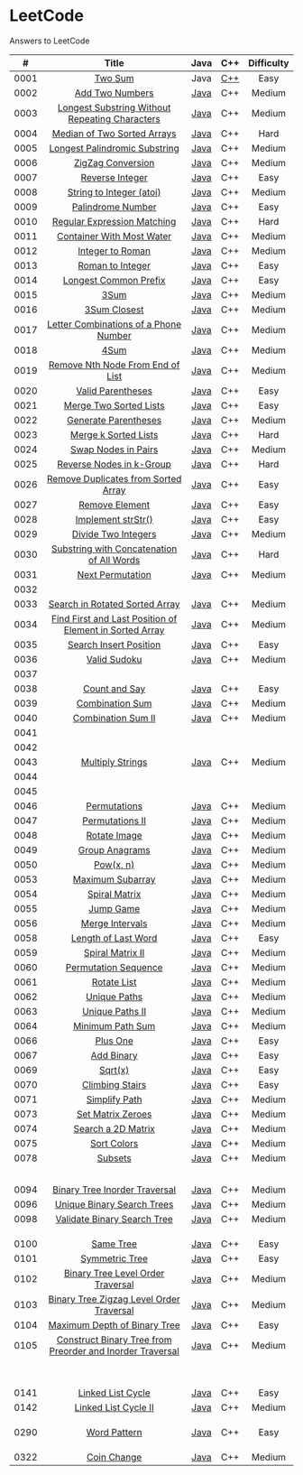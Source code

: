 # LeetCode
Answers to LeetCode

|  #   |                            Title                             |                             Java                             |                             C++                              | Difficulty |
| :--: | :----------------------------------------------------------: | :----------------------------------------------------------: | :----------------------------------------------------------: | :--------: |
| 0001 |      [Two Sum](https://leetcode.com/problems/two-sum/)       |                             Java                             | [C++](https://github.com/CarlBye/LeetCode/blob/master/src/0001_Two_Sum/two_sum.cpp) |    Easy    |
| 0002 | [Add Two Numbers](https://leetcode.com/problems/add-two-numbers/) | [Java](https://github.com/CarlBye/LeetCode/blob/master/src/0002_Add_Two_Numbers/add_two_numbers.java) |                             C++                              |   Medium   |
| 0003 | [Longest Substring Without Repeating Characters](https://leetcode.com/problems/longest-substring-without-repeating-characters/) | [Java](https://github.com/CarlBye/LeetCode/blob/master/src/0003_Longest_Substring_Without_Repeating_Characters/longest_substring_without_repeating_characters.java) |                             C++                              |   Medium   |
| 0004 | [Median of Two Sorted Arrays](https://leetcode.com/problems/median-of-two-sorted-arrays/) | [Java](https://github.com/CarlBye/LeetCode/blob/master/src/0004_Median_of_Two_Sorted_Arrays/median_of_two_sorted_arrays.java) |                             C++                              |    Hard    |
| 0005 | [Longest Palindromic Substring](https://leetcode.com/problems/longest-palindromic-substring/) | [Java](https://github.com/CarlBye/LeetCode/blob/master/src/0005_Longest_Palindromic_Substring/longest_palindromic_substring.java) |                             C++                              |   Medium   |
| 0006 | [ZigZag Conversion](https://leetcode.com/problems/zigzag-conversion/) | [Java](https://github.com/CarlBye/LeetCode/blob/master/src/0006_ZigZag_Conversion/zigzag_conversion.java) |                             C++                              |   Medium   |
| 0007 | [Reverse Integer](https://leetcode.com/problems/reverse-integer/) | [Java](https://github.com/CarlBye/LeetCode/blob/master/src/0007_Reverse_Integer/reverse_integer.java) |                             C++                              |    Easy    |
| 0008 | [String to Integer (atoi)](https://leetcode.com/problems/string-to-integer-atoi/) | [Java](https://github.com/CarlBye/LeetCode/blob/master/src/0008_String_to_Integer(atoi)/string_to_integer(atoi).java) |                             C++                              |   Medium   |
| 0009 | [Palindrome Number](https://leetcode.com/problems/palindrome-number/) | [Java](https://github.com/CarlBye/LeetCode/blob/master/src/0009_Palindrome_Number/palindrome_number.java) |                             C++                              |    Easy    |
| 0010 | [Regular Expression Matching](https://leetcode.com/problems/regular-expression-matching) | [Java](https://github.com/CarlBye/LeetCode/blob/master/src/0010_Regular_Expression_Matching/regular_expression_matching.java) |                             C++                              |    Hard    |
| 0011 | [Container With Most Water](https://leetcode.com/problems/queue-reconstruction-by-height/) | [Java](https://github.com/CarlBye/LeetCode/blob/master/src/0011_Container_With_Most_Water/container_with_most_water.java) |                             C++                              |   Medium   |
| 0012 | [Integer to Roman](https://leetcode.com/problems/integer-to-roman) | [Java](https://github.com/CarlBye/LeetCode/blob/master/src/0012_Integer_to_Roman/integer_to_roman.java) |                             C++                              |   Medium   |
| 0013 | [Roman to Integer](https://leetcode.com/problems/roman-to-integer/) | [Java](https://github.com/CarlBye/LeetCode/blob/master/src/0013_Roman_to_Integer/roman_to_integer.java) |                             C++                              |    Easy    |
| 0014 | [Longest Common Prefix](https://leetcode.com/problems/longest-common-prefix/) | [Java](https://github.com/CarlBye/LeetCode/blob/master/src/0014_Longest_Common_Prefix/longest_common_prefix.java) |                             C++                              |    Easy    |
| 0015 |         [3Sum](https://leetcode.com/problems/3sum/)          | [Java](https://github.com/CarlBye/LeetCode/blob/master/src/0015_3Sum/3Sum.java) |                             C++                              |   Medium   |
| 0016 | [3Sum Closest](https://leetcode.com/problems/3Sum-Closest/)  | [Java](https://github.com/CarlBye/LeetCode/blob/master/src/0016_3Sum_Closest/3sum_closest.java) |                             C++                              |   Medium   |
| 0017 | [Letter Combinations of a Phone Number](https://leetcode.com/problems/letter-combinations-of-a-phone-number/) | [Java](https://github.com/CarlBye/LeetCode/blob/master/src/0017_Letter_Combinations_of_a_Phone_Number/letter_combinations_of_a_phone_number.java) |                             C++                              |   Medium   |
| 0018 |         [4Sum](https://leetcode.com/problems/4sum/)          | [Java](https://github.com/CarlBye/LeetCode/blob/master/src/0018_4Sum/4Sum.java) |                             C++                              |   Medium   |
| 0019 | [Remove Nth Node From End of List](https://leetcode.com/problems/remove-nth-node-from-end-of-list/) | [Java](https://github.com/CarlBye/LeetCode/blob/master/src/0019_Remove_Nth_Node_From_End_of_List/remove_nth_node_from_end_of_list.java) |                             C++                              |   Medium   |
| 0020 | [Valid Parentheses](https://leetcode.com/problems/valid-parentheses/) | [Java](https://github.com/CarlBye/LeetCode/blob/master/src/0020_Valid_Parentheses/valid_parentheses.java) |                             C++                              |    Easy    |
| 0021 | [Merge Two Sorted Lists](https://leetcode.com/problems/merge-two-sorted-lists/) | [Java](https://github.com/CarlBye/LeetCode/blob/master/src/0021_Merge_Two_Sorted_Lists/merge_two_sorted_lists.java) |                             C++                              |    Easy    |
| 0022 | [Generate Parentheses](https://leetcode.com/problems/generate-parentheses/) | [Java](https://github.com/CarlBye/LeetCode/blob/master/src/0022_Generate_Parentheses/generate_parentheses.java) |                             C++                              |   Medium   |
| 0023 | [Merge k Sorted Lists](https://leetcode.com/problems/merge-k-sorted-lists/) | [Java](https://github.com/CarlBye/LeetCode/blob/master/src/0023_Merge_k_Sorted_Lists/merge_k_sorted_lists.java) |                             C++                              |    Hard    |
| 0024 | [Swap Nodes in Pairs](https://leetcode.com/problems/swap-nodes-in-pairs/) | [Java](https://github.com/CarlBye/LeetCode/blob/master/src/0024_Swap_Nodes_in_Pairs/swap_nodes_in_pairs.java) |                             C++                              |   Medium   |
| 0025 | [Reverse Nodes in k-Group](https://leetcode.com/problems/reverse-nodes-in-k-group) | [Java](https://github.com/CarlBye/LeetCode/blob/master/src/0025_Reverse_Nodes_in_k-Group/reverse_nodes_in_k-Group.java) |                             C++                              |    Hard    |
| 0026 | [Remove Duplicates from Sorted Array](https://leetcode.com/problems/remove-duplicates-from-sorted-array/) | [Java](https://github.com/CarlBye/LeetCode/blob/master/src/0026_Remove_Duplicates_from_Sorted_Array/remove_duplicates_from_sorted_array.java) |                             C++                              |    Easy    |
| 0027 | [Remove Element](https://leetcode.com/problems/remove-element/) | [Java](https://github.com/CarlBye/LeetCode/blob/master/src/0027_Remove_Element/remove_element.java) |                             C++                              |    Easy    |
| 0028 | [Implement strStr()](https://leetcode.com/problems/implement-strstr/) | [Java](https://github.com/CarlBye/LeetCode/blob/master/src/0028_Implement_strStr()/implement_strStr().java) |                             C++                              |    Easy    |
| 0029 | [Divide Two Integers](https://leetcode.com/problems/divide-two-integers/) | [Java](https://github.com/CarlBye/LeetCode/blob/master/src/0029_Divide_Two_Integers/divide_two_integers.java) |                             C++                              |   Medium   |
| 0030 | [Substring with Concatenation of All Words](https://leetcode.com/problems/substring-with-concatenation-of-all-words/) | [Java](https://github.com/CarlBye/LeetCode/blob/master/src/0030_Substring_with_Concatenation_of_All_Words/substring_with_concatenation_of_all_words.java) |                             C++                              |    Hard    |
| 0031 | [Next Permutation](https://leetcode.com/problems/next-permutation/) | [Java](https://github.com/CarlBye/LeetCode/blob/master/src/0031_Next_Permutation/next_permutation.java) |                             C++                              |   Medium   |
| 0032 |                                                              |                                                              |                                                              |            |
| 0033 | [Search in Rotated Sorted Array](https://leetcode.com/problems/search-in-rotated-sorted-array/) | [Java](https://github.com/CarlBye/LeetCode/blob/master/src/0033_Search_in_Rotated_Sorted_Array/search_in_rotated_sorted_array.java) |                             C++                              |   Medium   |
| 0034 | [Find First and Last Position of Element in Sorted Array](https://leetcode.com/problems/find-first-and-last-position-of-element-in-sorted-array/) | [Java](https://github.com/CarlBye/LeetCode/blob/master/src/0034_Find_First_and_Last_Position_of_Element_in_Sorted_Array/find_first_and_last_position_of_element_in_sorted_array.java) |                             C++                              |   Medium   |
| 0035 | [Search Insert Position](https://leetcode.com/problems/search-insert-position/) | [Java](https://github.com/CarlBye/LeetCode/blob/master/src/0035_Search_Insert_Position/search_insert_position.java) |                             C++                              |    Easy    |
| 0036 | [Valid Sudoku](https://leetcode.com/problems/valid-sudoku/)  | [Java](https://github.com/CarlBye/LeetCode/blob/master/src/0036_Valid_Sudoku/valid_sudoku.java) |                             C++                              |   Medium   |
| 0037 |                                                              |                                                              |                                                              |            |
| 0038 | [Count and Say](https://leetcode.com/problems/count-and-say/) | [Java](https://github.com/CarlBye/LeetCode/blob/master/src/0038_Count_and_Say/count_and_say.java) |                             C++                              |    Easy    |
| 0039 | [Combination Sum](https://leetcode.com/problems/combination-sum/) | [Java](https://github.com/CarlBye/LeetCode/blob/master/src/0039_Combination_Sum/combination_sum.java) |                             C++                              |   Medium   |
| 0040 | [Combination Sum II](https://leetcode.com/problems/combination-sum-ii/) | [Java](https://github.com/CarlBye/LeetCode/blob/master/src/0040_Combination_Sum_II/combination_sum_II.java) |                             C++                              |   Medium   |
| 0041 |                                                              |                                                              |                                                              |            |
| 0042 |                                                              |                                                              |                                                              |            |
| 0043 | [Multiply Strings](https://leetcode.com/problems/multiply-strings/) | [Java](https://github.com/CarlBye/LeetCode/blob/master/src/0043_Multiply_Strings/multiply_strings.java) |                             C++                              |   Medium   |
| 0044 |                                                              |                                                              |                                                              |            |
| 0045 |                                                              |                                                              |                                                              |            |
| 0046 | [Permutations](https://leetcode.com/problems/permutations/)  | [Java](https://github.com/CarlBye/LeetCode/blob/master/src/0046_Permutations/permutations.java) |                             C++                              |   Medium   |
| 0047 | [Permutations II](https://leetcode.com/problems/permutations-ii/) | [Java](https://github.com/CarlBye/LeetCode/blob/master/src/0047_Permutations_II/permutations_II.java) |                             C++                              |   Medium   |
| 0048 | [Rotate Image](https://leetcode.com/problems/rotate-image/)  | [Java](https://github.com/CarlBye/LeetCode/blob/master/src/0048_Rotate_Image/rotate_image.java) |                             C++                              |   Medium   |
| 0049 | [Group Anagrams](https://leetcode.com/problems/group-anagrams/) | [Java](https://github.com/CarlBye/LeetCode/blob/master/src/0049_Group_Anagrams/group_anagrams.java) |                             C++                              |   Medium   |
| 0050 |      [Pow(x, n)](https://leetcode.com/problems/powx-n/)      | [Java](https://github.com/CarlBye/LeetCode/blob/master/src/0050_Pow(x%2C%20n)/pow(x%2C%20n).java) |                             C++                              |   Medium   |
| 0053 | [Maximum Subarray](https://leetcode.com/problems/maximum-subarray/) | [Java](https://github.com/CarlBye/LeetCode/blob/master/src/0053_Maximum_Subarray/maximum_subarray.java) |                             C++                              |   Medium   |
| 0054 | [Spiral Matrix](https://leetcode.com/problems/spiral-matrix/) | [Java](https://github.com/CarlBye/LeetCode/blob/master/src/0054_Spiral_Matrix/spiral_matrix.java) |                             C++                              |   Medium   |
| 0055 |    [Jump Game](https://leetcode.com/problems/jump-game/)     | [Java](https://github.com/CarlBye/LeetCode/blob/master/src/0055_Jump_Game/jump_game.java) |                             C++                              |   Medium   |
| 0056 | [Merge Intervals](https://leetcode.com/problems/merge-intervals/) | [Java](https://github.com/CarlBye/LeetCode/blob/master/src/0056_Merge_Intervals/merge_intervals.java) |                             C++                              |   Medium   |
| 0058 | [Length of Last Word](https://leetcode.com/problems/length-of-last-word/) | [Java](https://github.com/CarlBye/LeetCode/blob/master/src/0058_Length_of_Last_Word/length_of_last_word.java) |                             C++                              |    Easy    |
| 0059 | [Spiral Matrix II](https://leetcode.com/problem/spiral-matrix-ii/) | [Java](https://github.com/CarlBye/LeetCode/blob/master/src/0059_Spiral_Matrix_II/spiral_matrix_II.java) |                             C++                              |   Medium   |
| 0060 | [Permutation Sequence](https://leetcode.com/problems/permutation-sequence/) | [Java](https://github.com/CarlBye/LeetCode/blob/master/src/0060_Permutation_Sequence/permutation_sequence.java) |                             C++                              |   Medium   |
| 0061 |  [Rotate List](https://leetcode.com/problems/rotate-list/)   | [Java](https://github.com/CarlBye/LeetCode/blob/master/src/0061_Rotate_List/rotate_list.java) |                             C++                              |   Medium   |
| 0062 | [Unique Paths](https://leetcode-cn.com/problems/unique-paths/) | [Java](https://github.com/CarlBye/LeetCode/blob/master/src/0062_Unique_Paths/unique_paths.java) |                             C++                              |   Medium   |
| 0063 | [Unique Paths II](https://leetcode-cn.com/problems/unique-paths-ii/) | [Java](https://github.com/CarlBye/LeetCode/blob/master/src/0063_Unique_Paths_II/unique_paths_II.java) |                             C++                              |   Medium   |
| 0064 | [Minimum Path Sum](https://leetcode-cn.com/problems/minimum-path-sum/) | [Java](https://github.com/CarlBye/LeetCode/blob/master/src/0064_Minimum_Path_Sum/minimum_path_sum.java) |                             C++                              |   Medium   |
| 0066 |    [Plus One](https://leetcode-cn.com/problems/plus-one/)    | [Java](https://github.com/CarlBye/LeetCode/blob/master/src/0066_Plus_One/plus_one) |                             C++                              |    Easy    |
| 0067 |  [Add Binary](https://leetcode-cn.com/problems/add-binary/)  | [Java](https://github.com/CarlBye/LeetCode/blob/master/src/0067_Add_Binary/add_binary) |                             C++                              |    Easy    |
| 0069 |      [Sqrt(x)](https://leetcode-cn.com/problems/sqrtx/)      | [Java](https://github.com/CarlBye/LeetCode/blob/master/src/0069_Sqrt_x/sqrt_x.java) |                             C++                              |    Easy    |
| 0070 | [Climbing Stairs](https://leetcode-cn.com/problems/climbing-stairs/) | [Java](https://github.com/CarlBye/LeetCode/blob/master/src/0070_Climbing_Stairs/climbing_stairs.java) |                             C++                              |    Easy    |
| 0071 | [Simplify Path](https://leetcode-cn.com/problems/simplify-path/) | [Java](https://github.com/CarlBye/LeetCode/blob/master/src/0071_Simplify_Path/simplify_path.java) |                             C++                              |   Medium   |
| 0073 | [Set Matrix Zeroes](https://leetcode-cn.com/problems/set-matrix-zeroes/) | [Java](https://github.com/CarlBye/LeetCode/blob/master/src/0073_Set_Matrix_Zeroes/set_matrix_zeroes.java) |                             C++                              |   Medium   |
| 0074 | [Search a 2D Matrix](https://leetcode-cn.com/problems/search-a-2d-matrix/) | [Java](https://github.com/CarlBye/LeetCode/blob/master/src/0074_Search_a_2D_Matrix/search_a_2D_matrix.java) |                             C++                              |   Medium   |
| 0075 | [Sort Colors](https://leetcode-cn.com/problems/sort-colors/) | [Java](https://github.com/CarlBye/LeetCode/blob/master/src/0075_Sort_Colors/sort_colors.java) |                             C++                              |   Medium   |
| 0078 |     [Subsets](https://leetcode-cn.com/problems/subsets/)     | [Java](https://github.com/CarlBye/LeetCode/blob/master/src/0078_Subsets/subsets.java) |                             C++                              |   Medium   |
|      |                                                              |                                                              |                                                              |            |
|      |                                                              |                                                              |                                                              |            |
|      |                                                              |                                                              |                                                              |            |
|      |                                                              |                                                              |                                                              |            |
|      |                                                              |                                                              |                                                              |            |
| 0094 | [Binary Tree Inorder Traversal](https://leetcode-cn.com/problems/binary-tree-inorder-traversal/) | [Java](https://github.com/CarlBye/LeetCode/blob/master/src/0094_Binary_Tree_Inorder_Traversal/binary_tree_inorder_traversal.java) |                             C++                              |   Medium   |
| 0096 | [Unique Binary Search Trees](https://leetcode-cn.com/problems/unique-binary-search-trees/) | [Java](https://github.com/CarlBye/LeetCode/blob/master/src/0096_Unique_Binary_Search_Trees/unique_binary_search_trees.java) |                             C++                              |   Medium   |
| 0098 | [Validate Binary Search Tree](https://leetcode-cn.com/problems/validate-binary-search-tree/) | [Java](https://github.com/CarlBye/LeetCode/blob/master/src/0098_Validate_Binary_Search_Tree/validate_binary_search_tree.java) |                             C++                              |   Medium   |
|      |                                                              |                                                              |                                                              |            |
|      |                                                              |                                                              |                                                              |            |
|      |                                                              |                                                              |                                                              |            |
| 0100 |   [Same Tree](https://leetcode-cn.com/problems/same-tree/)   | [Java](https://github.com/CarlBye/LeetCode/blob/master/src/0100_Same_Tree/same_tree.java) |                             C++                              |    Easy    |
| 0101 | [Symmetric Tree](https://leetcode-cn.com/problems/symmetric-tree/) | [Java](https://github.com/CarlBye/LeetCode/blob/master/src/0101_Symmetric_Tree/symmetric_tree.java) |                             C++                              |    Easy    |
| 0102 | [Binary Tree Level Order Traversal](https://leetcode-cn.com/problems/binary-tree-level-order-traversal/) | [Java](https://github.com/CarlBye/LeetCode/blob/master/src/0102_Binary_Tree_Level_Order_Traversal/binary_tree_level_order_traversal.java) |                             C++                              |   Medium   |
| 0103 | [Binary Tree Zigzag Level Order Traversal](https://leetcode-cn.com/problems/binary-tree-zigzag-level-order-traversal/) | [Java](https://github.com/CarlBye/LeetCode/blob/master/src/0103_Binary_Tree_Zigzag_Level_Order_Traversal/binary_tree_zigzag_level_order_traversal.java) |                             C++                              |   Medium   |
| 0104 | [Maximum Depth of Binary Tree](https://leetcode-cn.com/problems/maximum-depth-of-binary-tree/) | [Java](https://github.com/CarlBye/LeetCode/blob/master/src/0104_Maximum_Depth_of_Binary_Tree/maximum_depth_of_binary_tree.java) |                             C++                              |    Easy    |
| 0105 | [Construct Binary Tree from Preorder and Inorder Traversal](https://leetcode-cn.com/problems/construct-binary-tree-from-preorder-and-inorder-traversal/) | [Java](https://github.com/CarlBye/LeetCode/blob/master/src/0105_Construct_Binary_Tree_from_Preorder_and_Inorder_Traversal/construct_binary_tree_from_preorder_and_inorder_traversal.java) |                             C++                              |   Medium   |
|      |                                                              |                                                              |                                                              |            |
|      |                                                              |                                                              |                                                              |            |
|      |                                                              |                                                              |                                                              |            |
|      |                                                              |                                                              |                                                              |            |
|      |                                                              |                                                              |                                                              |            |
|      |                                                              |                                                              |                                                              |            |
|      |                                                              |                                                              |                                                              |            |
|      |                                                              |                                                              |                                                              |            |
| 0141 | [Linked List Cycle](https://leetcode-cn.com/problems/linked-list-cycle/) | [Java](https://github.com/CarlBye/LeetCode/blob/master/src/0141_Linked_List_Cycle/linked_list_cycle.java) |                             C++                              |    Easy    |
| 0142 | [Linked List Cycle II](https://leetcode-cn.com/problems/linked-list-cycle-ii/) | [Java](https://github.com/CarlBye/LeetCode/blob/master/src/0142_Linked_List_Cycle_II/linked_list_cycle_II.java) |                             C++                              |   Medium   |
|      |                                                              |                                                              |                                                              |            |
|      |                                                              |                                                              |                                                              |            |
|      |                                                              |                                                              |                                                              |            |
| 0290 | [Word Pattern](https://leetcode-cn.com/problems/word-pattern/) | [Java](https://github.com/CarlBye/LeetCode/blob/master/src/0290_Word_Pattern/word_pattern.java) |                             C++                              |    Easy    |
|      |                                                              |                                                              |                                                              |            |
|      |                                                              |                                                              |                                                              |            |
|      |                                                              |                                                              |                                                              |            |
| 0322 |  [Coin Change](https://leetcode.com/problems/coin-change/)   | [Java](https://github.com/CarlBye/LeetCode/blob/master/src/0322_Coin_Change/coin_change.java) |                             C++                              |   Medium   |











